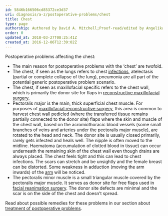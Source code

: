 ```yaml
---
id: 5846b166506cd85372ce3d37
uri: diagnosis/a-z/postoperative-problems/chest
title: Chest
type: page
authorship: Authored by David A. Mitchell;Proof-read/edited by Angelika Sebald
order: 0
updated_at: 2018-03-27T08:25:41Z
created_at: 2016-12-06T12:39:02Z
---
```


<p>Postoperative problems affecting the chest:</p>
<ul>
    <li>The main reason for postoperative problems with the ‘chest’
        are twofold.</li>
    <li>The chest, if seen as the lungs refers to chest <a href="/diagnosis/a-z/infection">infections</a>,
        atelectasis (partial or complete collapse of the lung),
        pneumonia are all part of the potential generic postoperative
        problem scenario.</li>
    <li>The chest, if seen as maxillofacial specific refers to the
        chest wall, which is primarily the donor site for flaps
        in <a href="/treatment/surgery/reconstruction">reconstructive maxillofacial surgery</a>.</li>
    <li>Pectoralis major is the main, thick superficial chest muscle.
        For purposes of <a href="/treatment/surgery/reconstruction">maxillofacial reconstructive surgery</a>,
        this area is common to harvest chest wall pedicled (where
        the transferred tissue remains partially connected to
        the donor site) flaps where the skin and muscle of the
        chest wall, based on the acromiothoracic blood vessels
        (some small branches of veins and arteries under the
        pectoralis major muscle), are rotated to the head and
        neck. The donor site is usually closed primarily, rarely
        gets infected and heals well. The nipple is often moved
        to the midline. Haematoma (accumulation of clotted blood
        in tissue) can occur underneath the remaining skin of
        the chest wall even though drains are always placed.
        The chest feels tight and this can lead to chest infections.
        The scars can stretch and be unsightly and the female
        breast can be distorted. Some weakness in adduction (moving
        the arm inwards) of the <a href="/diagnosis/a-z/postoperative-problems/upper-arm">arm</a>        will be noticed.</li>
    <li>The pectoralis minor muscle is a small triangular muscle
        covered by the pectoralis major muscle. It serves as
        donor site for free flaps used in <a href="/treatment/surgery/reconstruction">facial reanimation surgery</a>.
        The donor site defects are minimal and the scar is on
        the side of the chest and doesn’t spread.</li>
</ul>
<aside>
    <p>Read about possible remedies for these problems in our section
        about <a href="/treatment/surgery/postoperative-problems">treatment of postoperative problems</a>.</p>
</aside>
